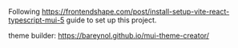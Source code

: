 Following https://frontendshape.com/post/install-setup-vite-react-typescript-mui-5 guide to set up this project.


theme builder: https://bareynol.github.io/mui-theme-creator/


